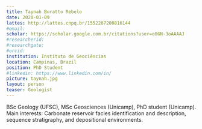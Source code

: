 ```yaml
---
title: Taynah Buratto Rebelo
date: 2020-01-09
lattes: http://lattes.cnpq.br/1552267200816144
#email:
scholar: https://scholar.google.com.br/citations?user=o0GN-3oAAAAJ
#researcherid:
#researchgate:
#orcid:
institution: Instituto de Geociências
location: Campinas, Brazil
position: PhD Student
#linkedin: https://www.linkedin.com/in/
picture: taynah.jpg
layout: person
teaser: Geologist
---
```


BSc Geology (UFSC), MSc Geosciences (Unicamp), PhD student (Unicamp). Main
interests: Carbonate reservoir facies identification and description, sequence
stratigraphy, and depositional environments.
